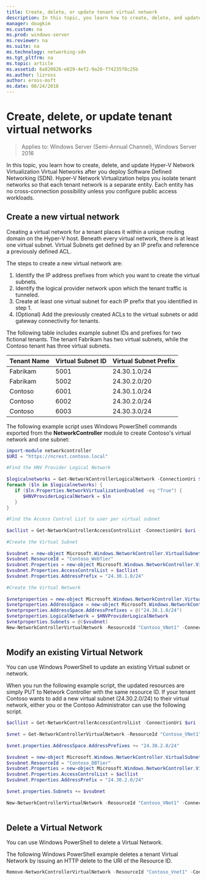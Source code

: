 ```yaml
---
title: Create, delete, or update tenant virtual network
description: In this topic, you learn how to create, delete, and update Hyper-V Network Virtualization Virtual Networks after you deploy Software Defined Networking (SDN). Hyper-V Network Virtualization helps you isolate tenant networks so that each tenant network is a separate entity. Each entity has no cross-connection possibility unless you configure public access workloads.
manager: dougkim
ms.custom: na
ms.prod: windows-server
ms.reviewer: na
ms.suite: na
ms.technology: networking-sdn
ms.tgt_pltfrm: na
ms.topic: article
ms.assetid: 6a820826-e829-4ef2-9a20-f74235f8c25b
ms.author: lizross
author: eross-msft
ms.date: 08/24/2018
---
```

# Create, delete, or update tenant virtual networks

>Applies to: Windows Server (Semi-Annual Channel), Windows Server 2016

In this topic, you learn how to create, delete, and update Hyper-V Network Virtualization Virtual Networks after you deploy Software Defined Networking (SDN). Hyper-V Network Virtualization helps you isolate tenant networks so that each tenant network is a separate entity. Each entity has no cross-connection possibility unless you configure public access workloads.   
  
## Create a new virtual network  
Creating a virtual network for a tenant places it within a unique routing domain on the Hyper-V host. Beneath every virtual network, there is at least one virtual subnet. Virtual Subnets get defined by an IP prefix and reference a previously defined ACL.  

The steps to create a new virtual network are:

1. Identify the IP address prefixes from which you want to create the virtual subnets.   
2. Identify the logical provider network upon which the tenant traffic is tunneled.   
3. Create at least one virtual subnet for each IP prefix that you identified in step 1. 
4. (Optional) Add the previously created ACLs to the virtual subnets or add gateway connectivity for tenants. 

The following table includes example subnet IDs and prefixes for two fictional tenants. The tenant Fabrikam has two virtual subnets, while the Contoso tenant has three virtual subnets.  
 
  
Tenant Name  |Virtual Subnet ID  |Virtual Subnet Prefix    
---------|---------|---------  
Fabrikam    |5001         |24.30.1.0/24           
Fabrikam     |5002         | 24.30.2.0/20          
Contoso    |6001         |  24.30.1.0/24         
Contoso    | 6002        |  24.30.2.0/24         
Contoso     | 6003        | 24.30.3.0/24          
  
The following example script uses Windows PowerShell commands exported from the **NetworkController** module to create Contoso's virtual network and one subnet:   
  
```Powershell  
import-module networkcontroller  
$URI = "https://ncrest.contoso.local"  
  
#Find the HNV Provider Logical Network  
  
$logicalnetworks = Get-NetworkControllerLogicalNetwork -ConnectionUri $uri  
foreach ($ln in $logicalnetworks) {  
   if ($ln.Properties.NetworkVirtualizationEnabled -eq "True") {  
      $HNVProviderLogicalNetwork = $ln  
   }  
}   
  
#Find the Access Control List to user per virtual subnet  
  
$acllist = Get-NetworkControllerAccessControlList -ConnectionUri $uri -ResourceId "AllowAll"  
  
#Create the Virtual Subnet  
  
$vsubnet = new-object Microsoft.Windows.NetworkController.VirtualSubnet  
$vsubnet.ResourceId = "Contoso_WebTier"  
$vsubnet.Properties = new-object Microsoft.Windows.NetworkController.VirtualSubnetProperties  
$vsubnet.Properties.AccessControlList = $acllist  
$vsubnet.Properties.AddressPrefix = "24.30.1.0/24"  
  
#Create the Virtual Network  
  
$vnetproperties = new-object Microsoft.Windows.NetworkController.VirtualNetworkProperties  
$vnetproperties.AddressSpace = new-object Microsoft.Windows.NetworkController.AddressSpace  
$vnetproperties.AddressSpace.AddressPrefixes = @("24.30.1.0/24")  
$vnetproperties.LogicalNetwork = $HNVProviderLogicalNetwork  
$vnetproperties.Subnets = @($vsubnet)  
New-NetworkControllerVirtualNetwork -ResourceId "Contoso_VNet1" -ConnectionUri $uri -Properties $vnetproperties  
  
```  
  
## Modify an existing Virtual Network  
You can use Windows PowerShell to update an existing Virtual subnet or network.   
  
When you run the following example script, the updated resources are simply PUT to Network Controller with the same resource ID. If your tenant Contoso wants to add a new virtual subnet (24.30.2.0/24) to their virtual network, either you or the Contoso Administrator can use the following script.  
  
```PowerShell  
$acllist = Get-NetworkControllerAccessControlList -ConnectionUri $uri -ResourceId "AllowAll"  
  
$vnet = Get-NetworkControllerVirtualNetwork -ResourceId "Contoso_VNet1" -ConnectionUri $uri  
  
$vnet.properties.AddressSpace.AddressPrefixes += "24.30.2.0/24"  
  
$vsubnet = new-object Microsoft.Windows.NetworkController.VirtualSubnet  
$vsubnet.ResourceId = "Contoso_DBTier"  
$vsubnet.Properties = new-object Microsoft.Windows.NetworkController.VirtualSubnetProperties  
$vsubnet.Properties.AccessControlList = $acllist  
$vsubnet.Properties.AddressPrefix = "24.30.2.0/24"  
  
$vnet.properties.Subnets += $vsubnet  
  
New-NetworkControllerVirtualNetwork -ResourceId "Contoso_VNet1" -ConnectionUri $uri -properties $vnet.properties  
  
```  
  
## Delete a Virtual Network  
  
You can use Windows PowerShell to delete a Virtual Network.  
  
The following Windows PowerShell example deletes a tenant Virtual Network by issuing an HTTP delete to the URI of the Resource ID.  

```PowerShell  
Remove-NetworkControllerVirtualNetwork -ResourceId "Contoso_Vnet1" -ConnectionUri $uri  
```

